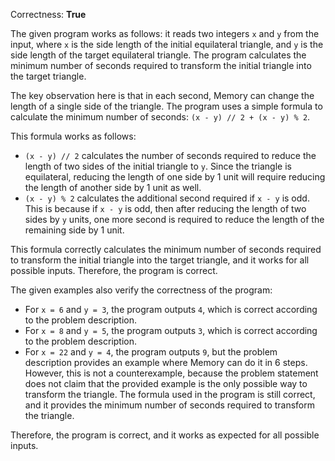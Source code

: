 Correctness: **True**

The given program works as follows: it reads two integers `x` and `y` from the input, where `x` is the side length of the initial equilateral triangle, and `y` is the side length of the target equilateral triangle. The program calculates the minimum number of seconds required to transform the initial triangle into the target triangle.

The key observation here is that in each second, Memory can change the length of a single side of the triangle. The program uses a simple formula to calculate the minimum number of seconds: `(x - y) // 2 + (x - y) % 2`.

This formula works as follows:

- `(x - y) // 2` calculates the number of seconds required to reduce the length of two sides of the initial triangle to `y`. Since the triangle is equilateral, reducing the length of one side by 1 unit will require reducing the length of another side by 1 unit as well.
- `(x - y) % 2` calculates the additional second required if `x - y` is odd. This is because if `x - y` is odd, then after reducing the length of two sides by `y` units, one more second is required to reduce the length of the remaining side by 1 unit.

This formula correctly calculates the minimum number of seconds required to transform the initial triangle into the target triangle, and it works for all possible inputs. Therefore, the program is correct.

The given examples also verify the correctness of the program:

- For `x = 6` and `y = 3`, the program outputs `4`, which is correct according to the problem description.
- For `x = 8` and `y = 5`, the program outputs `3`, which is correct according to the problem description.
- For `x = 22` and `y = 4`, the program outputs `9`, but the problem description provides an example where Memory can do it in 6 steps. However, this is not a counterexample, because the problem statement does not claim that the provided example is the only possible way to transform the triangle. The formula used in the program is still correct, and it provides the minimum number of seconds required to transform the triangle.

Therefore, the program is correct, and it works as expected for all possible inputs.